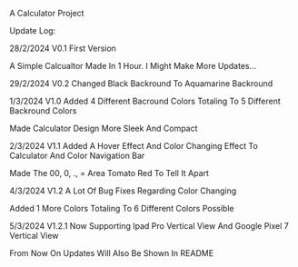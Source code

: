 A Calculator Project

Update Log:

28/2/2024 V0.1
First Version

A Simple Calcualtor Made In 1 Hour. I Might Make More Updates...

29/2/2024 V0.2
Changed Black Backround To Aquamarine Backround

1/3/2024 V1.0
Added 4 Different Bacround Colors Totaling To 5 Different Backround Colors

Made Calculator Design More Sleek And Compact

2/3/2024 V1.1
Added A Hover Effect And Color Changing Effect To Calculator And Color Navigation Bar

Made The 00, 0, ., = Area Tomato Red To Tell It Apart

4/3/2024 V1.2
A Lot Of Bug Fixes Regarding Color Changing

Added 1 More Colors Totaling To 6 Different Colors Possible

5/3/2024 V1.2.1
Now Supporting Ipad Pro Vertical View And Google Pixel 7 Vertical View

From Now On Updates Will Also Be Shown In README
